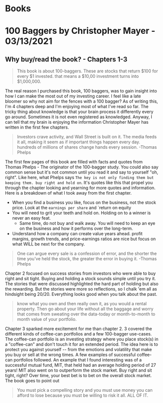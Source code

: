 # Books

# 100 Baggers by Christopher Mayer - 03/13/2021

## Why buy/read the book? - Chapters 1-3

> This book is about 100-baggers. These are stocks that return $100 for every $1 invested. that means a $10,00 investment turns into $1,000,000.

The real reason I purchased this book, 100 baggers, was to gain insight into how I can make the most out of my investing career. I feel like a late bloomer so why not aim for the fences with a 100 bagger? As of writing this, I'm 4 chapters deep and I'm enjoying most of what I've read so far. The tricky thing about knowledge is that your brain process it differently every go around. Sometimes it is not even registered as knowledged. Anyway, I can tell that my brain is enjoying the information Christopher Mayer has written in the first few chapters.

> Investors crave activity, and Wall Street is built on it. The media feeds it all, making it seem as if important things happen every day. hundreds of millions of shares change hands every session. -Thomas Phelps 

The first few pages of this book are filled with facts and quotes from Thomas Phelps - The originator of the 100-bagger study. You could also say common sense but it's not common until you read it and say to yourself "oh, right". Like here, what Phelps says `The key is not only finding them but keeping them. buy right and hold on`. It's quotes like this that propel you through the chapter looking and yearning for more quotes and information. Here is a breakdown of what I took away from the first chapter. 

* When you find a business you like, focus on the business, not the stock price. Look at the `earnings per share` and `return on equity
* You will need to grit your teeth and hold on. Holding on to a winner is never an easy feat.
  * Same time, do not buy and walk away. You will need to keep an eye on the business and how it performs over the long-term. 
* Understand how a company can create value years ahead. profit margins, growth trends, and price-earnings ratios are nice but focus on what WILL be next for the company.

> One can argue every sale is a confession of error, and the shorter the time you've held the stock, the greater the error in buying it. -Thomas Phelps

Chapter 2 focused on success stories from investors who were able to buy right and sit tight. Buying and holding a stock sounds simple until you try it. The stories that were discussed highlighted the hard part of holding but also the rewarding. But the stories were more so reflections, so I chalk 'em all as hindsight being 20/20. Everything looks good when you talk about the past. 

> know what you own and then really own it, as you would a rental property. Then go about your life without all the baggage and worry that comes from sweating over the data-today or month-to-month to month value of your portfolio. 

Chapter 3 sparked more excitement for me than chapter 2. 3 covered the different kinds of coffee-can portfolios and a few 100-bagger use-cases. The coffee-can portfolio is an investing strategy where you place stock(s) in a "coffee-can" and don't touch it for an extended period. The idea here is to protect you against yourself -- from the emotions and volatility that make you buy or sell at the wrong times. A few examples of successful coffee-can portfolios followed. An example that I found interesting was of a successful mutual fund, MIT, that held had an average holding period of 27 years! MIT also went on to outperform the stock market. Buy right and sit tight, right? Over time, your best bet is to bet on the overall stock market. The book goes to point out 

> You must pick a compelling story and you must use money you can afford to lose because you must be willing to risk it all. ALL OF IT.
